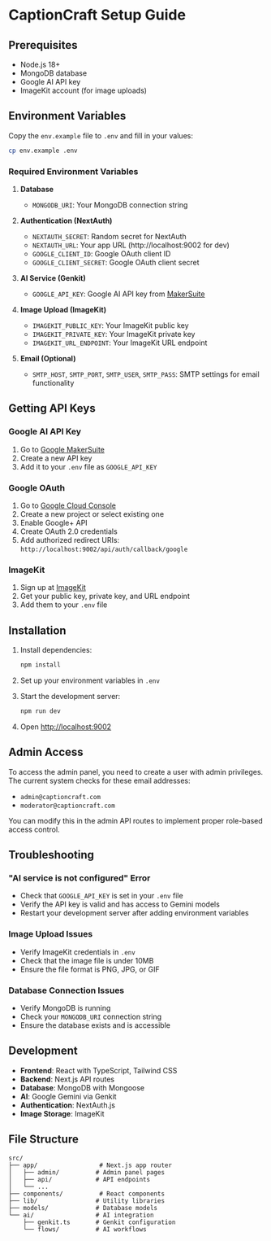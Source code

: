 # CaptionCraft Setup Guide

## Prerequisites

- Node.js 18+ 
- MongoDB database
- Google AI API key
- ImageKit account (for image uploads)

## Environment Variables

Copy the `env.example` file to `.env` and fill in your values:

```bash
cp env.example .env
```

### Required Environment Variables

1. **Database**
   - `MONGODB_URI`: Your MongoDB connection string

2. **Authentication (NextAuth)**
   - `NEXTAUTH_SECRET`: Random secret for NextAuth
   - `NEXTAUTH_URL`: Your app URL (http://localhost:9002 for dev)
   - `GOOGLE_CLIENT_ID`: Google OAuth client ID
   - `GOOGLE_CLIENT_SECRET`: Google OAuth client secret

3. **AI Service (Genkit)**
   - `GOOGLE_API_KEY`: Google AI API key from [MakerSuite](https://makersuite.google.com/app/apikey)

4. **Image Upload (ImageKit)**
   - `IMAGEKIT_PUBLIC_KEY`: Your ImageKit public key
   - `IMAGEKIT_PRIVATE_KEY`: Your ImageKit private key
   - `IMAGEKIT_URL_ENDPOINT`: Your ImageKit URL endpoint

5. **Email (Optional)**
   - `SMTP_HOST`, `SMTP_PORT`, `SMTP_USER`, `SMTP_PASS`: SMTP settings for email functionality

## Getting API Keys

### Google AI API Key
1. Go to [Google MakerSuite](https://makersuite.google.com/app/apikey)
2. Create a new API key
3. Add it to your `.env` file as `GOOGLE_API_KEY`

### Google OAuth
1. Go to [Google Cloud Console](https://console.cloud.google.com/)
2. Create a new project or select existing one
3. Enable Google+ API
4. Create OAuth 2.0 credentials
5. Add authorized redirect URIs: `http://localhost:9002/api/auth/callback/google`

### ImageKit
1. Sign up at [ImageKit](https://imagekit.io/)
2. Get your public key, private key, and URL endpoint
3. Add them to your `.env` file

## Installation

1. Install dependencies:
   ```bash
   npm install
   ```

2. Set up your environment variables in `.env`

3. Start the development server:
   ```bash
   npm run dev
   ```

4. Open [http://localhost:9002](http://localhost:9002)

## Admin Access

To access the admin panel, you need to create a user with admin privileges. The current system checks for these email addresses:

- `admin@captioncraft.com`
- `moderator@captioncraft.com`

You can modify this in the admin API routes to implement proper role-based access control.

## Troubleshooting

### "AI service is not configured" Error
- Check that `GOOGLE_API_KEY` is set in your `.env` file
- Verify the API key is valid and has access to Gemini models
- Restart your development server after adding environment variables

### Image Upload Issues
- Verify ImageKit credentials in `.env`
- Check that the image file is under 10MB
- Ensure the file format is PNG, JPG, or GIF

### Database Connection Issues
- Verify MongoDB is running
- Check your `MONGODB_URI` connection string
- Ensure the database exists and is accessible

## Development

- **Frontend**: React with TypeScript, Tailwind CSS
- **Backend**: Next.js API routes
- **Database**: MongoDB with Mongoose
- **AI**: Google Gemini via Genkit
- **Authentication**: NextAuth.js
- **Image Storage**: ImageKit

## File Structure

```
src/
├── app/                 # Next.js app router
│   ├── admin/          # Admin panel pages
│   ├── api/            # API endpoints
│   └── ...
├── components/          # React components
├── lib/                # Utility libraries
├── models/             # Database models
└── ai/                 # AI integration
    ├── genkit.ts       # Genkit configuration
    └── flows/          # AI workflows
```
